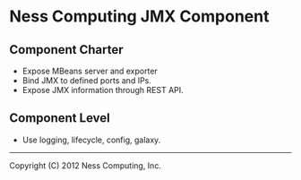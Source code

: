 Ness Computing JMX Component
============================

Component Charter
-----------------

* Expose MBeans server and exporter
* Bind JMX to defined ports and IPs.
* Expose JMX information through REST API.

Component Level
---------------

* Use logging, lifecycle, config, galaxy.

----
Copyright (C) 2012 Ness Computing, Inc.

